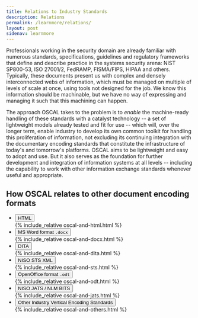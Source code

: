 ```yaml
---
title: Relations to Industry Standards
description: Relations
permalink: /learnmore/relations/
layout: post
sidenav: learnmore
---
```


Professionals working in the security domain are already familiar with numerous standards, specifications, guidelines and regulatory frameworks that define and describe practice in the systems security arena: NIST SP800-53, ISO 27001/2, FedRAMP, FISMA/FIPS, HIPAA and others. Typically, these documents present us with complex and densely interconnected webs of information, which must be managed on multiple of levels of scale at once, using tools not designed for the job. We know this information should be machinable, but we have no way of expressing and managing it such that this machining can happen.

The approach OSCAL takes to the problem is to *enable* the machine-ready handling of these standards with a catalyst technology -- a set of lightweight models already tested and fit for use -- which will, over the longer term, enable industry to develop its own common toolkit for handling this proliferation of information, not excluding its continuing integration with the documentary encoding standards that constitute the infrastructure of today's and tomorrow's platforms. OSCAL aims to be lightweight and easy to adopt and use. But it also serves as the foundation for further development and integration of information systems at all levels -- including the capability to work with other information exchange standards whenever useful and appropriate. 

## How OSCAL relates to other document encoding formats

<ul class="usa-accordion-bordered">
  <li>
    <button class="usa-accordion-button"
      aria-expanded="false"
      aria-controls="html">
      HTML
    </button>
    <div id="html" class="usa-accordion-content">
{% include_relative oscal-and-html.html %}
    </div>
  </li>
  <li>
    <button class="usa-accordion-button"
      aria-expanded="false"
      aria-controls="docx">
      MS Word format <code>.docx</code>
    </button>
    <div id="docx" class="usa-accordion-content">
{% include_relative oscal-and-docx.html %}
    </div>
  </li>
  <li>
    <button class="usa-accordion-button"
      aria-expanded="false"
      aria-controls="dita">
      DITA
    </button>
    <div id="dita" class="usa-accordion-content">
{% include_relative oscal-and-dita.html %}
    </div>
  </li>
  <li>
    <button class="usa-accordion-button"
      aria-expanded="false"
      aria-controls="sts">
      NISO STS XML
    </button>
    <div id="sts" class="usa-accordion-content">
{% include_relative oscal-and-sts.html %}
    </div>
  </li>
  <li>
    <button class="usa-accordion-button"
      aria-expanded="false"
      aria-controls="odt">
      OpenOffice format <code>.odt</code>
    </button>
    <div id="odt" class="usa-accordion-content">
{% include_relative oscal-and-odt.html %}
    </div>
  </li>
  <li>
    <button class="usa-accordion-button"
      aria-expanded="false"
      aria-controls="jats">
      NISO JATS / NLM BITS
    </button>
    <div id="jats" class="usa-accordion-content">
{% include_relative oscal-and-jats.html %}
    </div>
  </li>
  <li>
    <button class="usa-accordion-button"
      aria-expanded="false"
      aria-controls="others">
      Other Industry Vertical Encoding Standards
    </button>
    <div id="others" class="usa-accordion-content">
{% include_relative oscal-and-others.html %}
    </div>
  </li>
</ul>
